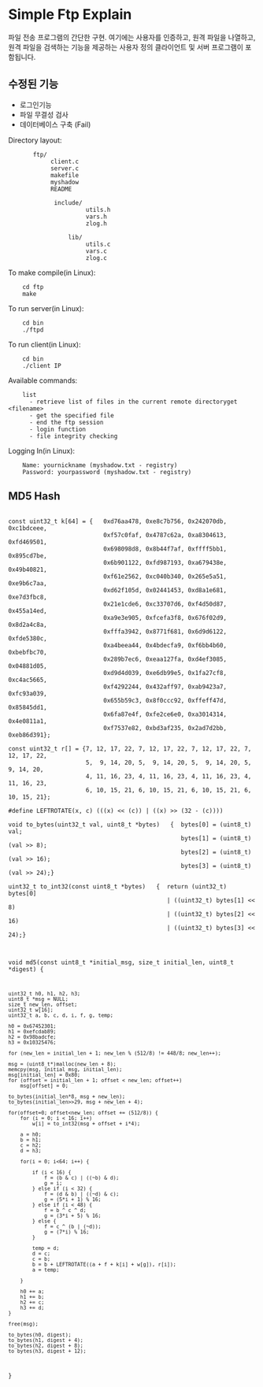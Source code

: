 Simple Ftp Explain
===========
파일 전송 프로그램의 간단한 구현. 여기에는 사용자를 인증하고, 원격 파일을 나열하고, 원격 파일을 검색하는 기능을 제공하는 사용자 정의 클라이언트 및 서버 프로그램이 포함됩니다.


## 수정된 기능
+ 로그인기능
+ 파일 무결성 검사
+ 데이터베이스 구축 (Fail)

Directory layout:

           ftp/     
                client.c
                server.c
                makefile
                myshadow
                README
            
                 include/ 
                          utils.h
                          vars.h
                          zlog.h
                
                     lib/  
                          utils.c
                          vars.c
                          zlog.c
                                             
                                             
To make compile(in Linux):
```
    cd ftp
    make
```

To run server(in Linux):
``` 
    cd bin
    ./ftpd
```

To run client(in Linux):
```
    cd bin
    ./client IP
```
Available commands:
```
    list            
      - retrieve list of files in the current remote directoryget <filename>  
      - get the specified file            
      - end the ftp session
      - login function
      - file integrity checking
```
Logging In(in Linux):
``` 
    Name: yournickname (myshadow.txt - registry) 
    Password: yourpassword (myshadow.txt - registry)
```



## MD5 Hash
<pre><code>
const uint32_t k[64] = {   0xd76aa478, 0xe8c7b756, 0x242070db, 0xc1bdceee,   
                           0xf57c0faf, 0x4787c62a, 0xa8304613, 0xfd469501,   
                           0x698098d8, 0x8b44f7af, 0xffff5bb1, 0x895cd7be,   
                           0x6b901122, 0xfd987193, 0xa679438e, 0x49b40821,   
                           0xf61e2562, 0xc040b340, 0x265e5a51, 0xe9b6c7aa,   
                           0xd62f105d, 0x02441453, 0xd8a1e681, 0xe7d3fbc8,    
                           0x21e1cde6, 0xc33707d6, 0xf4d50d87, 0x455a14ed,    
                           0xa9e3e905, 0xfcefa3f8, 0x676f02d9, 0x8d2a4c8a,    
                           0xfffa3942, 0x8771f681, 0x6d9d6122, 0xfde5380c,    
                           0xa4beea44, 0x4bdecfa9, 0xf6bb4b60, 0xbebfbc70,    
                           0x289b7ec6, 0xeaa127fa, 0xd4ef3085, 0x04881d05,    
                           0xd9d4d039, 0xe6db99e5, 0x1fa27cf8, 0xc4ac5665,    
                           0xf4292244, 0x432aff97, 0xab9423a7, 0xfc93a039,    
                           0x655b59c3, 0x8f0ccc92, 0xffeff47d, 0x85845dd1,    
                           0x6fa87e4f, 0xfe2ce6e0, 0xa3014314, 0x4e0811a1,    
                           0xf7537e82, 0xbd3af235, 0x2ad7d2bb, 0xeb86d391};
                           
const uint32_t r[] = {7, 12, 17, 22, 7, 12, 17, 22, 7, 12, 17, 22, 7, 12, 17, 22,
                      5,  9, 14, 20, 5,  9, 14, 20, 5,  9, 14, 20, 5,  9, 14, 20,
                      4, 11, 16, 23, 4, 11, 16, 23, 4, 11, 16, 23, 4, 11, 16, 23,
                      6, 10, 15, 21, 6, 10, 15, 21, 6, 10, 15, 21, 6, 10, 15, 21};
                      
#define LEFTROTATE(x, c) (((x) << (c)) | ((x) >> (32 - (c))))

void to_bytes(uint32_t val, uint8_t *bytes)   {  bytes[0] = (uint8_t) val;
                                                 bytes[1] = (uint8_t) (val >> 8);
                                                 bytes[2] = (uint8_t) (val >> 16);
                                                 bytes[3] = (uint8_t) (val >> 24);}
                                                      
uint32_t to_int32(const uint8_t *bytes)   {  return (uint32_t) bytes[0]    
                                             | ((uint32_t) bytes[1] << 8)    
                                             | ((uint32_t) bytes[2] << 16)    
                                             | ((uint32_t) bytes[3] << 24);} </code></pre>
<code><pre>                                             
void md5(const uint8_t *initial_msg, size_t initial_len, uint8_t *digest) {

    uint32_t h0, h1, h2, h3;
    uint8_t *msg = NULL;
    size_t new_len, offset;
    uint32_t w[16];
    uint32_t a, b, c, d, i, f, g, temp;

    h0 = 0x67452301;
    h1 = 0xefcdab89;
    h2 = 0x98badcfe;
    h3 = 0x10325476;

    for (new_len = initial_len + 1; new_len % (512/8) != 448/8; new_len++);

    msg = (uint8_t*)malloc(new_len + 8);
    memcpy(msg, initial_msg, initial_len);
    msg[initial_len] = 0x80;
    for (offset = initial_len + 1; offset < new_len; offset++)
        msg[offset] = 0;

    to_bytes(initial_len*8, msg + new_len);
    to_bytes(initial_len>>29, msg + new_len + 4);

    for(offset=0; offset<new_len; offset += (512/8)) {
        for (i = 0; i < 16; i++)
            w[i] = to_int32(msg + offset + i*4);

        a = h0;
        b = h1;
        c = h2;
        d = h3;

        for(i = 0; i<64; i++) {

            if (i < 16) {
                f = (b & c) | ((~b) & d);
                g = i;
            } else if (i < 32) {
                f = (d & b) | ((~d) & c);
                g = (5*i + 1) % 16;
            } else if (i < 48) {
                f = b ^ c ^ d;
                g = (3*i + 5) % 16;
            } else {
                f = c ^ (b | (~d));
                g = (7*i) % 16;
            }

            temp = d;
            d = c;
            c = b;
            b = b + LEFTROTATE((a + f + k[i] + w[g]), r[i]);
            a = temp;

        }

        h0 += a;
        h1 += b;
        h2 += c;
        h3 += d;
    }

    free(msg);

    to_bytes(h0, digest);
    to_bytes(h1, digest + 4);
    to_bytes(h2, digest + 8);
    to_bytes(h3, digest + 12);
}
 </pre></code>


  
    

